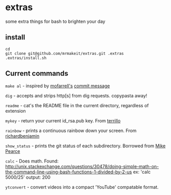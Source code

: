 # extras
some extra things for bash to brighten your day

## install
```
cd
git clone git@github.com/mrmakeit/extras.git .extras
.extras/install.sh
```

## Current commands
`make al` - inspired by [mofarrell's](https://github.com/mofarrell) [commit message](https://github.com/mofarrell/p2pvc/commit/8fae99fea574472fc7adb539969ac85c6c77d40f) 

`dig` - accepts and strips http[s] from dig requests.  copypasta away!

`readme` - cat's the README file in the current directory, regardless of
extension

`mykey` - return your current id_rsa.pub key. From
[terrillo](https://github.com/terrillo)

`rainbow` - prints a continuous rainbow down your screen.  From
[richardbenjamin](https://github.com/richardbenjamin)

`show_status` - prints the git status of each subdirectory. Borrowed from
[Mike Pearce](https://github.com/MikePearce)

`calc` - Does math. Found: http://unix.stackexchange.com/questions/30478/doing-simple-math-on-the-command-line-using-bash-functions-1-divided-by-2-us
ex: 'calc 5000/25' output: 200

`ytconvert` - convert videos into a compact 'YouTube' compatable format.
